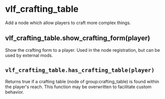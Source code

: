 # vlf_crafting_table
Add a node which allow players to craft more complex things.

## vlf_crafting_table.show_crafting_form(player)
Show the crafting form to a player.
Used in the node registration, but can be used by external mods.

## `vlf_crafting_table.has_crafting_table(player)`
Returns true if a crafting table (node of group:crafting_table) is found within the player's reach. This function may be overwritten to facilitate custom behavior.
